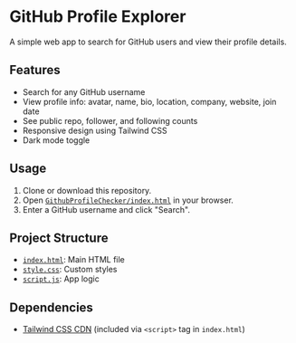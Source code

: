 # GitHub Profile Explorer

A simple web app to search for GitHub users and view their profile details.

## Features

- Search for any GitHub username
- View profile info: avatar, name, bio, location, company, website, join date
- See public repo, follower, and following counts
- Responsive design using Tailwind CSS
- Dark mode toggle

## Usage

1. Clone or download this repository.
2. Open [`GithubProfileChecker/index.html`](GithubProfileChecker/index.html) in your browser.
3. Enter a GitHub username and click "Search".

## Project Structure

- [`index.html`](GithubProfileChecker/index.html): Main HTML file
- [`style.css`](GithubProfileChecker/style.css): Custom styles
- [`script.js`](GithubProfileChecker/script.js): App logic

## Dependencies

- [Tailwind CSS CDN](https://cdn.tailwindcss.com) (included via `<script>` tag in `index.html`)

